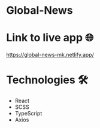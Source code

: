# Global-News

# Link to live app :globe_with_meridians:

https://global-news-mk.netlify.app/

# Technologies 	:hammer_and_wrench:

- React
- SCSS
- TypeScript
- Axios

